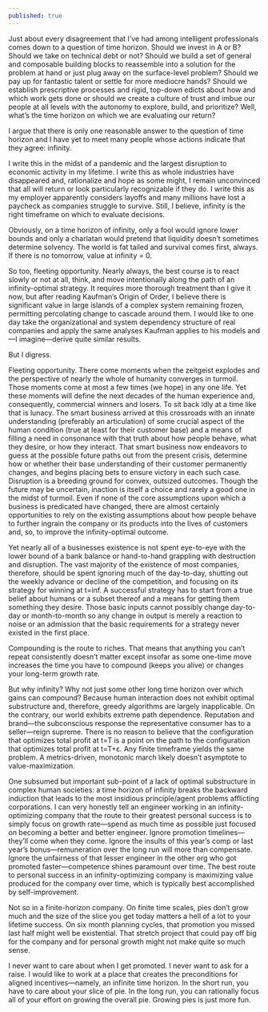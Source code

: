 ```yaml
---
published: true
---
```

Just about every disagreement that I’ve had among intelligent professionals comes down to a question of time horizon. Should we invest in A or B? Should we take on technical debt or not? Should we build a set of general and composable building blocks to reassemble into a solution for the problem at hand or just plug away on the surface-level problem? Should we pay up for fantastic talent or settle for more mediocre hands? Should we establish prescriptive processes and rigid, top-down edicts about how and which work gets done or should we create a culture of trust and imbue our people at all levels with the autonomy to explore, build, and prioritize? Well, what’s the time horizon on which we are evaluating our return?

I argue that there is only one reasonable answer to the question of time horizon and I have yet to meet many people whose actions indicate that they agree: infinity.

I write this in the midst of a pandemic and the largest disruption to economic activity in my lifetime. I write this as whole industries have disappeared and, rationalize and hope as some might, I remain unconvinced that all will return or look particularly recognizable if they do. I write this as my employer apparently considers layoffs and many millions have lost a paycheck as companies struggle to survive. Still, I believe, infinity is the right timeframe on which to evaluate decisions.

Obviously, on a time horizon of infinity, only a fool would ignore lower bounds and only a charlatan would pretend that liquidity doesn’t sometimes determine solvency. The world is fat tailed and survival comes first, always. If there is no tomorrow, value at infinity = 0.

So too, fleeting opportunity. Nearly always, the best course is to react slowly or not at all, think, and move intentionally along the path of an infinity-optimal strategy. It requires more thorough treatment than I give it now, but after reading Kaufman’s Origin of Order, I believe there is significant value in large islands of a complex system remaining frozen, permitting percolating change to cascade around them. I would like to one day take the organizational and system dependency structure of real companies and apply the same analyses Kaufman applies to his models and—I imagine—derive quite similar results.

But I digress.

Fleeting opportunity. There come moments when the zeitgeist explodes and the perspective of nearly the whole of humanity converges in turmoil. Those moments come at most a few times (we hope) in any one life. Yet these moments will define the next decades of the human experience and, consequently, commercial winners and losers. To sit back idly at a time like that is lunacy. The smart business arrived at this crossroads with an innate understanding (preferably an articulation) of some crucial aspect of the human condition (true at least for their customer base) and a means of filling a need in consonance with that truth about how people behave, what they desire, or how they interact. That smart business now endeavors to guess at the possible future paths out from the present crisis, determine how or whether their base understanding of their customer permanently changes, and begins placing bets to ensure victory in each such case. Disruption is a breeding ground for convex, outsized outcomes. Though the future may be uncertain, inaction is itself a choice and rarely a good one in the midst of turmoil. Even if none of the core assumptions upon which a business is predicated have changed, there are almost certainly opportunities to rely on the existing assumptions about how people behave to further ingrain the company or its products into the lives of customers and, so, to improve the infinity-optimal outcome.

Yet nearly all of a businesses existence is not spent eye-to-eye with the lower bound of a bank balance or hand-to-hand grappling with destruction and disruption. The vast majority of the existence of most companies, therefore, should be spent ignoring much of the day-to-day, shutting out the weekly advance or decline of the competition, and focusing on its strategy for winning at t=inf. A successful strategy has to start from a true belief about humans or a subset thereof and a means for getting them something they desire. Those basic inputs cannot possibly change day-to-day or month-to-month so any change in output is merely a reaction to noise or an admission that the basic requirements for a strategy never existed in the first place.

Compounding is the route to riches. That means that anything you can’t repeat consistently doesn’t matter except insofar as some one-time move increases the time you have to compound (keeps you alive) or changes your long-term growth rate.

But why infinity? Why not just some other long time horizon over which gains can compound? Because human interaction does not exhibit optimal substructure and, therefore, greedy algorithms are largely inapplicable. On the contrary, our world exhibits extreme path dependence. Reputation and brand—the subconscious response the representative consumer has to a seller—reign supreme. There is no reason to believe that the configuration that optimizes total profit at t=T is a point on the path to the configuration that optimizes total profit at t=T+ε. Any finite timeframe yields the same problem. A metrics-driven, monotonic march likely doesn’t asymptote to value-maximization.

One subsumed but important sub-point of a lack of optimal substructure in complex human societies: a time horizon of infinity breaks the backward induction that leads to the most insidious principle/agent problems afflicting corporations. I can very honestly tell an engineer working in an infinity-optimizing company that the route to their greatest personal success is to simply focus on growth rate—spend as much time as possible just focused on becoming a better and better engineer. Ignore promotion timelines—they’ll come when they come. Ignore the insults of this year’s comp or last year’s bonus—remuneration over the long run will more than compensate. Ignore the unfairness of that lesser engineer in the other org who got promoted faster—competence shines paramount over time. The best route to personal success in an infinity-optimizing company is maximizing value produced for the company over time, which is typically best accomplished by self-improvement.

Not so in a finite-horizon company. On finite time scales, pies don’t grow much and the size of the slice you get today matters a hell of a lot to your lifetime success. On six month planning cycles, that promotion you missed last half might well be existential. That stretch project that could pay off big for the company and for personal growth might not make quite so much sense.

I never want to care about when I get promoted. I never want to ask for a raise. I would like to work at a place that creates the preconditions for aligned incentives—namely, an infinite time horizon. In the short run, you have to care about your slice of pie. In the long run, you can rationally focus all of your effort on growing the overall pie. Growing pies is just more fun.
